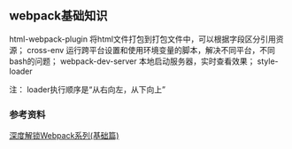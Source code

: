 ## webpack基础知识


html-webpack-plugin		将html文件打包到打包文件中，可以根据字段区分引用资源；
cross-env				运行跨平台设置和使用环境变量的脚本，解决不同平台，不同bash的问题；
webpack-dev-server		本地启动服务器，实时查看效果；
style-loader			

注：
loader执行顺序是“从右向左，从下向上” 
### 参考资料
[深度解锁Webpack系列(基础篇)](https://juejin.im/post/5e5c65fc6fb9a07cd00d8838)
